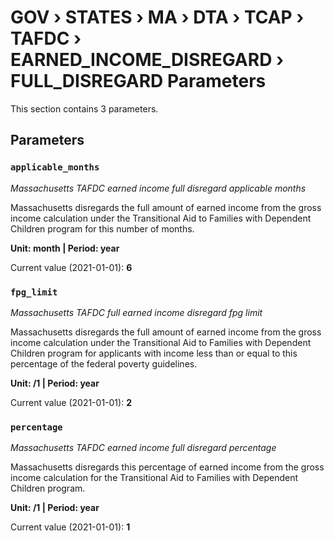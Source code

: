 # GOV › STATES › MA › DTA › TCAP › TAFDC › EARNED_INCOME_DISREGARD › FULL_DISREGARD Parameters

This section contains 3 parameters.

## Parameters

### `applicable_months`
*Massachusetts TAFDC earned income full disregard applicable months*

Massachusetts disregards the full amount of earned income from the gross income calculation under the Transitional Aid to Families with Dependent Children program for this number of months.

**Unit: month | Period: year**

Current value (2021-01-01): **6**


### `fpg_limit`
*Massachusetts TAFDC full earned income disregard fpg limit*

Massachusetts disregards the full amount of earned income from the gross income calculation under the Transitional Aid to Families with Dependent Children program for applicants with income less than or equal to this percentage of the federal poverty guidelines.

**Unit: /1 | Period: year**

Current value (2021-01-01): **2**


### `percentage`
*Massachusetts TAFDC earned income full disregard percentage*

Massachusetts disregards this percentage of earned income from the gross income calculation for the Transitional Aid to Families with Dependent Children program.

**Unit: /1 | Period: year**

Current value (2021-01-01): **1**

